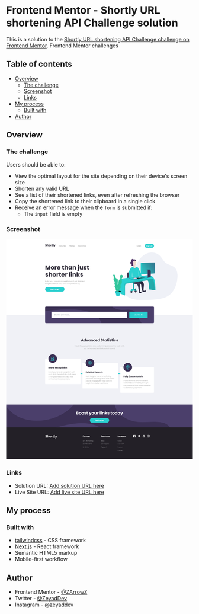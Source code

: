 # Frontend Mentor - Shortly URL shortening API Challenge solution

This is a solution to the [Shortly URL shortening API Challenge challenge on Frontend Mentor](https://www.frontendmentor.io/challenges/url-shortening-api-landing-page-2ce3ob-G). Frontend Mentor challenges

## Table of contents

- [Overview](#overview)
  - [The challenge](#the-challenge)
  - [Screenshot](#screenshot)
  - [Links](#links)
- [My process](#my-process)
  - [Built with](#built-with)
- [Author](#author)

## Overview

### The challenge

Users should be able to:

- View the optimal layout for the site depending on their device's screen size
- Shorten any valid URL
- See a list of their shortened links, even after refreshing the browser
- Copy the shortened link to their clipboard in a single click
- Receive an error message when the `form` is submitted if:
  - The `input` field is empty

### Screenshot

![](./screenshot.png)

### Links

- Solution URL: [Add solution URL here](https://github.com/ZArrowZ/url-shortening-api)
- Live Site URL: [Add live site URL here](https://your-live-site-url.com)

## My process

### Built with

- [tailwindcss](https://tailwindcss.com/) - CSS framework
- [Next.js](https://nextjs.org/) - React framework
- Semantic HTML5 markup
- Mobile-first workflow

## Author

- Frontend Mentor - [@ZArrowZ](https://www.frontendmentor.io/profile/ZArrowZ)
- Twitter - [@ZeyadDev](https://twitter.com/ZeyadDev)
- Instagram - [@zeyaddev](https://www.instagram.com/zeyaddev)